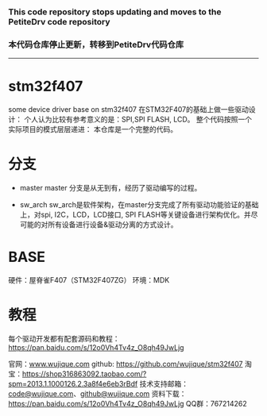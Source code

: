 
### This code repository stops updating and moves to the PetiteDrv code repository
### 本代码仓库停止更新，转移到PetiteDrv代码仓库

---
# stm32f407
some device driver base on stm32f407
在STM32F407的基础上做一些驱动设计：
个人认为比较有参考意义的是：SPI,SPI FLASH, LCD。
整个代码按照一个实际项目的模式层层递进：
本仓库是一个完整的代码。

# 分支
- master
master 分支是从无到有，经历了驱动编写的过程。

- sw_arch
sw_arch是软件架构，在master分支完成了所有驱动功能验证的基础上，对spi, I2C，LCD，LCD接口,
SPI FLASH等关键设备进行架构优化。并尽可能的对所有设备进行设备&驱动分离的方式设计。

# BASE
硬件：屋脊雀F407（STM32F407ZG）
环境：MDK

# 教程
每个驱动开发都有配套源码和教程：
https://pan.baidu.com/s/12o0Vh4Tv4z_O8qh49JwLjg

官网：www.wujique.com
github: https://github.com/wujique/stm32f407
淘宝：https://shop316863092.taobao.com/?spm=2013.1.1000126.2.3a8f4e6eb3rBdf
技术支持邮箱：code@wujique.com、github@wujique.com
资料下载：https://pan.baidu.com/s/12o0Vh4Tv4z_O8qh49JwLjg
QQ群：767214262
